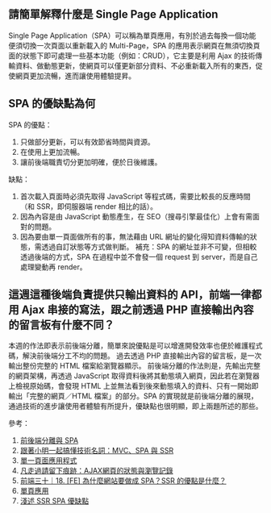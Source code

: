 ## 請簡單解釋什麼是 Single Page Application
Single Page Application（SPA）可以稱為單頁應用，有別於過去每換一個功能便須切換一次頁面以重新載入的 Multi-Page，SPA 的應用表示網頁在無須切換頁面的狀態下即可處理一些基本功能（例如：CRUD），它主要是利用 Ajax 的技術傳輸資料、做動態更新，使網頁可以僅更新部分資料、不必重新載入所有的東西，促使網頁更加流暢，進而讓使用體驗提昇。

## SPA 的優缺點為何
SPA 的優點：
1. 只做部分更新，可以有效節省時間與資源。
2. 在使用上更加流暢。
3. 讓前後端職責切分更加明確，便於日後維護。

缺點：
1. 首次載入頁面時必須先取得 JavaScript 等程式碼，需要比較長的反應時間（和 SSR，即伺服器端 render 相比的話）。
2. 因為內容是由 JavaScript 動態產生，在 SEO（搜尋引擎最佳化）上會有需面對的問題。
3. 因為要由單一頁面做所有的事，無法藉由 URL 網址的變化得知資料傳輸的狀態，需透過自訂狀態等方式做判斷。
補充：SPA 的網址並非不可變，但相較透過後端的方式，SPA 在過程中並不會發一個 request 到 server，而是自己處理變動再 render。

## 這週這種後端負責提供只輸出資料的 API，前端一律都用 Ajax 串接的寫法，跟之前透過 PHP 直接輸出內容的留言板有什麼不同？

本週的作法即表示前後端分離，簡單來說優點是可以增進開發效率也便於維護程式碼，解決前後端分工不均的問題。
過去透過 PHP 直接輸出內容的留言板，是一次輸出整份完整的 HTML 檔案給瀏覽器顯示。
前後端分離的作法則是，先輸出完整的網頁架構，再透過 JavaScript 取得資料後將其動態填入網頁，因此若在瀏覽器上檢視原始碼，會發現 HTML 上並無法看到後來動態填入的資料、只有一開始即輸出「完整的網頁／HTML 檔案」的部分。SPA 的實現就是前後端分離的展現，通過技術的進步讓使用者體驗有所提升，優缺點也很明顯，即上兩題所述的那些。

參考：
1. [前後端分離與 SPA](https://blog.techbridge.cc/2017/09/16/frontend-backend-mvc/)
2. [跟著小明一起搞懂技術名詞：MVC、SPA 與 SSR](https://medium.com/@hulitw/introduction-mvc-spa-and-ssr-545c941669e9)
3. [單一頁面應用程式](https://mybaseball52.medium.com/%E5%96%AE%E4%B8%80%E9%A0%81%E9%9D%A2%E6%87%89%E7%94%A8%E7%A8%8B%E5%BC%8F-c98c8a17081)
4. [凡走過請留下痕跡：AJAX網頁的狀態與瀏覽記錄](http://rettamkrad.blogspot.com/2013/04/ajaxandhistoryapi.html)
5. [前端三十｜18. [FE] 為什麼網站要做成 SPA？SSR 的優點是什麼？](https://medium.com/schaoss-blog/%E5%89%8D%E7%AB%AF%E4%B8%89%E5%8D%81-18-fe-%E7%82%BA%E4%BB%80%E9%BA%BC%E7%B6%B2%E7%AB%99%E8%A6%81%E5%81%9A%E6%88%90-spa-ssr-%E7%9A%84%E5%84%AA%E9%BB%9E%E6%98%AF%E4%BB%80%E9%BA%BC-c926145078a4)
6. [單頁應用](https://zh.wikipedia.org/wiki/%E5%8D%95%E9%A1%B5%E5%BA%94%E7%94%A8)
7. [淺述 SSR SPA 優缺點](https://blog.niclin.tw/2019/01/06/%E6%B7%BA%E8%BF%B0-ssr-spa-%E5%84%AA%E7%BC%BA%E9%BB%9E/)
